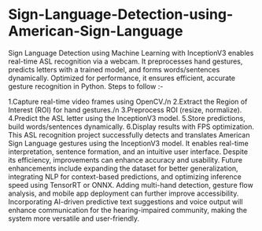 # Sign-Language-Detection-using-American-Sign-Language
Sign Language Detection using Machine Learning with InceptionV3 enables real-time ASL recognition via a webcam. It preprocesses hand gestures, predicts letters with a trained model, and forms words/sentences dynamically. Optimized for performance, it ensures efficient, accurate gesture recognition in Python. Steps to follow :-

1.Capture real-time video frames using OpenCV./n
2.Extract the Region of Interest (ROI) for hand gestures./n
3.Preprocess ROI (resize, normalize).
4.Predict the ASL letter using the InceptionV3 model.
5.Store predictions, build words/sentences dynamically.
6.Display results with FPS optimization. This ASL recognition project successfully detects and translates American Sign Language gestures using the InceptionV3 model. It enables real-time interpretation, sentence formation, and an intuitive user interface. Despite its efficiency, improvements can enhance accuracy and usability. Future enhancements include expanding the dataset for better generalization, integrating NLP for context-based predictions, and optimizing inference speed using TensorRT or ONNX. Adding multi-hand detection, gesture flow analysis, and mobile app deployment can further improve accessibility. Incorporating AI-driven predictive text suggestions and voice output will enhance communication for the hearing-impaired community, making the system more versatile and user-friendly.
